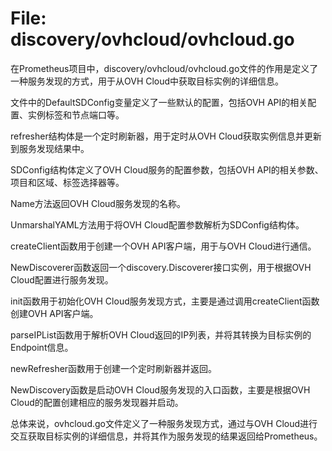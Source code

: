 # File: discovery/ovhcloud/ovhcloud.go

在Prometheus项目中，discovery/ovhcloud/ovhcloud.go文件的作用是定义了一种服务发现的方式，用于从OVH Cloud中获取目标实例的详细信息。

文件中的DefaultSDConfig变量定义了一些默认的配置，包括OVH API的相关配置、实例标签和节点端口等。

refresher结构体是一个定时刷新器，用于定时从OVH Cloud获取实例信息并更新到服务发现结果中。

SDConfig结构体定义了OVH Cloud服务的配置参数，包括OVH API的相关参数、项目和区域、标签选择器等。

Name方法返回OVH Cloud服务发现的名称。

UnmarshalYAML方法用于将OVH Cloud配置参数解析为SDConfig结构体。

createClient函数用于创建一个OVH API客户端，用于与OVH Cloud进行通信。

NewDiscoverer函数返回一个discovery.Discoverer接口实例，用于根据OVH Cloud配置进行服务发现。

init函数用于初始化OVH Cloud服务发现方式，主要是通过调用createClient函数创建OVH API客户端。

parseIPList函数用于解析OVH Cloud返回的IP列表，并将其转换为目标实例的Endpoint信息。

newRefresher函数用于创建一个定时刷新器并返回。

NewDiscovery函数是启动OVH Cloud服务发现的入口函数，主要是根据OVH Cloud的配置创建相应的服务发现器并启动。

总体来说，ovhcloud.go文件定义了一种服务发现方式，通过与OVH Cloud进行交互获取目标实例的详细信息，并将其作为服务发现的结果返回给Prometheus。

